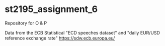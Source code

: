 # st2195_assignment_6
Repository for O &amp; P

Data from the ECB Statistical "ECD speeches dataset" and "daily EUR/USD reference exchange rate" 
https://sdw.ecb.europa.eu/
